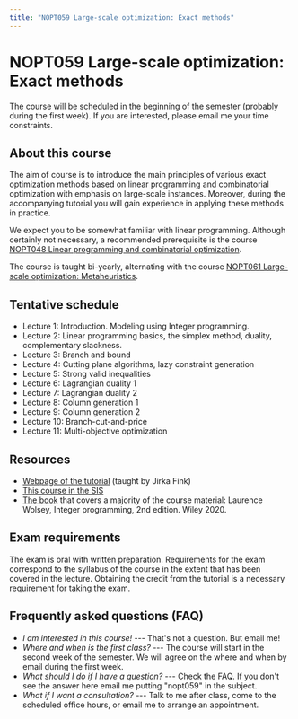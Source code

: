 ```yaml
---
title: "NOPT059 Large-scale optimization: Exact methods"
---
```


# NOPT059 Large-scale optimization: Exact methods

The course will be scheduled in the beginning of the semester (probably during the first week). If you are interested, please email me your time constraints.

## About this course

The aim of course is to introduce the main principles of various exact optimization methods based on linear programming and combinatorial optimization with emphasis on large-scale instances. Moreover, during the accompanying tutorial you will gain experience in applying these methods in practice.

We expect you to be somewhat familiar with linear programming. Although certainly not necessary, a recommended prerequisite is the course [NOPT048 Linear programming and combinatorial optimization](https://is.cuni.cz/studium/eng/predmety/index.php?do=predmet&kod=NOPT048).

The course is taught bi-yearly, alternating with the course [NOPT061 Large-scale optimization: Metaheuristics](https://www.is.cuni.cz/studium/eng/predmety/index.php?do=predmet&kod=NOPT061).
    
## Tentative schedule

* Lecture 1: Introduction. Modeling using Integer programming. 
* Lecture 2: Linear programming basics, the simplex method, duality, complementary slackness.
* Lecture 3: Branch and bound
* Lecture 4: Cutting plane algorithms, lazy constraint generation
* Lecture 5: Strong valid inequalities
* Lecture 6: Lagrangian duality 1
* Lecture 7: Lagrangian duality 2
* Lecture 8: Column generation 1
* Lecture 9: Column generation 2
* Lecture 10: Branch-cut-and-price
* Lecture 11: Multi-objective optimization


## Resources

* [Webpage of the tutorial](https://ktiml.mff.cuni.cz/~fink/teaching/) (taught by Jirka Fink)
* [This course in the SIS](https://is.cuni.cz/studium/eng/predmety/index.php?id=6f7ce010ae7b77faf147ab619b06a669&tid=&do=predmet&kod=NOPT059)
* [The book](https://onlinelibrary.wiley.com/doi/10.1002/9781119606475.oth1) that covers a majority of the course material: Laurence Wolsey, Integer programming, 2nd edition. Wiley 2020.

## Exam requirements

The exam is oral with written preparation. Requirements for the exam correspond to the syllabus of the course in the extent that has been covered in the lecture. Obtaining the credit from the tutorial is a necessary requirement for taking the exam.

## Frequently asked questions (FAQ)

* _I am interested in this course!_ --- That's not a question. But email me!
* _Where and when is the first class?_ --- The course will start in the second week of the semester. We will agree on the where and when by email during the first week.
* _What should I do if I have a question?_ --- Check the FAQ. If you don't see the answer here email me putting "nopt059" in the subject.
* _What if I want a consultation?_ --- Talk to me after class, come to the scheduled office hours, or email me to arrange an appointment.
